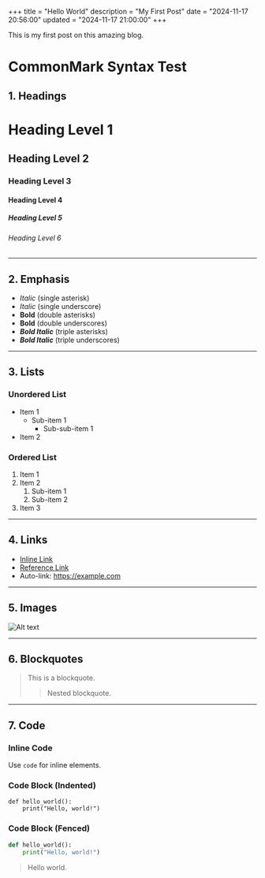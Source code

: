 +++
title = "Hello World"
description = "My First Post"
date = "2024-11-17 20:56:00"
updated = "2024-11-17 21:00:00"
+++

This is my first post on this amazing blog.

# CommonMark Syntax Test

## 1. Headings
# Heading Level 1
## Heading Level 2
### Heading Level 3
#### Heading Level 4
##### Heading Level 5
###### Heading Level 6

---

## 2. Emphasis
- *Italic* (single asterisk)
- _Italic_ (single underscore)
- **Bold** (double asterisks)
- __Bold__ (double underscores)
- ***Bold Italic*** (triple asterisks)
- ___Bold Italic___ (triple underscores)

---

## 3. Lists

### Unordered List
- Item 1
  - Sub-item 1
    - Sub-sub-item 1
- Item 2

### Ordered List
1. Item 1
2. Item 2
   1. Sub-item 1
   2. Sub-item 2
3. Item 3

---

## 4. Links
- [Inline Link](https://example.com)
- [Reference Link][example]
- Auto-link: <https://example.com>

[example]: https://example.com

---

## 5. Images
![Alt text](https://via.placeholder.com/150)

---

## 6. Blockquotes
> This is a blockquote.
>
> > Nested blockquote.

---

## 7. Code

### Inline Code
Use `code` for inline elements.

### Code Block (Indented)
    def hello_world():
        print("Hello, world!")

### Code Block (Fenced)
```python
def hello_world():
    print("Hello, world!")
```
> Hello world.
